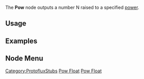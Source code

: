 <languages></languages>

The **Pow** node outputs a number N raised to a specified
[power](https://en.wikipedia.org/wiki/Exponentiation).

## Usage

## Examples

## Node Menu

[Category:ProtofluxStubs](Category:ProtofluxStubs "wikilink") [Pow
Float](Category:Protoflux{{#translation:}} "wikilink") [Pow
Float](Category:Protoflux:Math{{#translation:}} "wikilink")